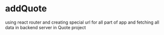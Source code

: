 # addQuote
using react router and creating special url for all part of app and fetching all data in backend server in Quote project
